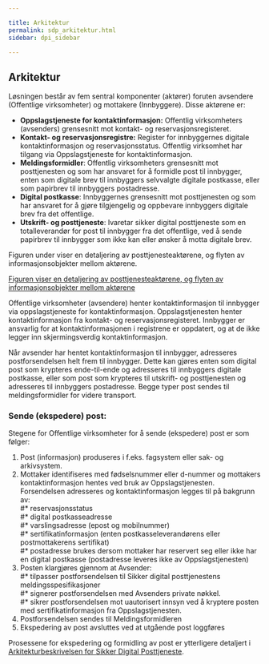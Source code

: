 ```yaml
---

title: Arkitektur  
permalink: sdp_arkitektur.html
sidebar: dpi_sidebar

---
```


## Arkitektur

Løsningen består av fem sentral komponenter (aktører) foruten avsendere
(Offentlige virksomheter) og mottakere (Innbyggere). Disse aktørene er:

  - **Oppslagstjeneste for kontaktinformasjon:** Offentlig virksomheters
    (avsenders) grensesnitt mot kontakt- og reservasjonsregisteret.
  - **Kontakt- og reservasjonsregistre:** Register for innbyggernes
    digitale kontaktinformasjon og reservasjonsstatus. Offentlig
    virksomhet har tilgang via Oppslagstjeneste for kontaktinformasjon.
  - **Meldingsformidler**: Offentlig virksomheters grensesnitt mot
    posttjenesten og som har ansvaret for å formidle post til innbygger,
    enten som digitale brev til innbyggers selvvalgte digitale
    postkasse, eller som papirbrev til innbyggers postadresse.
  - **Digital postkasse**: Innbyggernes grensesnitt mot posttjenesten og
    som har ansvaret for å gjøre tilgjengelig og oppbevare innbyggers
    digitale brev fra det offentlige.
  - **Utskrift- og posttjeneste**: Ivaretar sikker digital posttjeneste
    som en totalleverandør for post til innbygger fra det offentlige,
    ved å sende papirbrev til innbygger som ikke kan eller ønsker å
    motta digitale brev.

Figuren under viser en detaljering av posttjenesteaktørene, og flyten av
informasjonsobjekter mellom aktørene.

[Figuren viser en detaljering av posttjenesteaktørene, og flyten av
informasjonsobjekter mellom aktørene](arkitektur.png)

Offentlige virksomheter (avsendere) henter kontaktinformasjon til
innbygger via oppslagstjeneste for kontaktinformasjon. Oppslagstjenesten
henter kontaktinformasjon fra kontakt- og reservasjonsregisteret.
Innbygger er ansvarlig for at kontaktinformasjonen i registrene er
oppdatert, og at de ikke legger inn skjermingsverdig kontaktinformasjon.

Når avsender har hentet kontaktinformasjon til innbygger, adresseres
postforsendelsen helt frem til innbygger. Dette kan gjøres enten som
digital post som krypteres ende-til-ende og adresseres til innbyggers
digitale postkasse, eller som post som krypteres til utskrift- og
posttjenesten og adresseres til innbyggers postadresse. Begge typer post
sendes til meldingsformidler for videre transport.

### Sende (ekspedere) post:

Stegene for Offentlige virksomheter for å sende (ekspedere) post er som
følger:

1.  Post (informasjon) produseres i f.eks. fagsystem eller sak- og arkivsystem.
2.  Mottaker identifiseres med fødselsnummer eller d-nummer og mottakers
    kontaktinformasjon hentes ved bruk av Oppslagstjenesten.
    Forsendelsen adresseres og kontaktinformasjon legges til på bakgrunn
    av:  
    \#\* reservasjonsstatus  
    \#\* digital postkasseadresse  
    \#\* varslingsadresse (epost og mobilnummer)  
    \#\* sertifikatinformasjon (enten postkasseleverandørens eller
    postmottakerens sertifikat)  
    \#\* postadresse brukes dersom mottaker har reservert seg eller ikke
    har en digital postkasse (postadresse leveres ikke av
    Oppslagstjenesten)
3.  Posten klargjøres gjennom at Avsender:  
    \#\* tilpasser postforsendelsen til Sikker digital posttjenestens
    meldingsspesifikasjoner  
    \#\* signerer postforsendelsen med Avsenders private nøkkel.  
    \#\* sikrer postforsendelsen mot uautorisert innsyn ved å kryptere
    posten med sertifikatinformasjon fra Oppslagstjenesten.
4.  Postforsendelsen sendes til Meldingsformidleren
5.  Ekspedering av post avsluttes ved at utgående post loggføres

Prosessene for ekspedering og formidling av post er ytterligere
detaljert i [Arkitekturbeskrivelsen for Sikker Digital
Posttjeneste](ArkitekturbeskrivelseforSikkerdigitalposttjenestev1.0.pdf).
